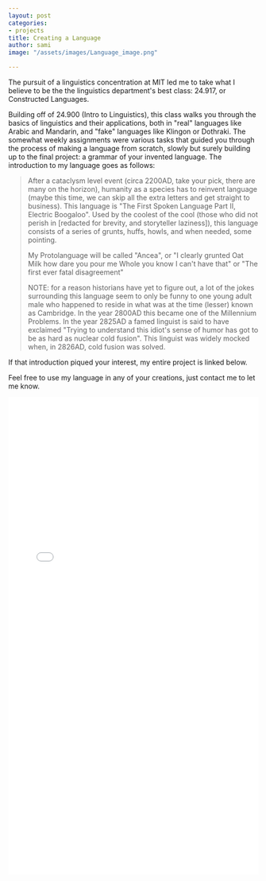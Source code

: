 ```yaml
---
layout: post
categories:
- projects
title: Creating a Language
author: sami
image: "/assets/images/Language_image.png"

---
```

The pursuit of a linguistics concentration at MIT led me to take what I believe to be the the linguistics department's best class: 24.917, or Constructed Languages.

Building off of 24.900 (Intro to Linguistics), this class walks you through the basics of linguistics and their applications, both in "real" languages like Arabic and Mandarin, and "fake" languages like Klingon or Dothraki. The somewhat weekly assignments were various tasks that guided you through the process of making a language from scratch, slowly but surely building up to the final project: a grammar of your invented language.  The introduction to my language goes as follows:

> After a cataclysm level event (circa 2200AD, take your pick, there are many on the horizon), humanity as a species has to reinvent language (maybe this time, we can skip all the extra letters and get straight to business). This language is "The First Spoken Language Part II, Electric Boogaloo". Used by the coolest of the cool (those who did not perish in \[redacted for brevity, and storyteller laziness\]), this language consists of a series of grunts, huffs, howls, and when needed, some pointing.
>
> My Protolanguage will be called "Ancea", or "I clearly grunted Oat Milk how dare you pour me Whole you know I can't have that" or "The first ever fatal disagreement"
>
> NOTE: for a reason historians have yet to figure out, a lot of the jokes surrounding this language seem to only be funny to one young adult male who happened to reside in what was at the time (lesser) known as Cambridge.  In the year 2800AD this became one of the Millennium Problems. In the year 2825AD a famed linguist is said to have exclaimed "Trying to understand this idiot's sense of humor has got to be as hard as nuclear cold fusion". This linguist was widely mocked when, in 2826AD, cold fusion was solved.

If that introduction piqued your interest, my entire project is linked below.

Feel free to use my language in any of your creations, just contact me to let me know.

<embed src="/assets/files/ConLangsFinalProject.pdf" type="application/pdf" style="width: 100%; height: 100vw"/>